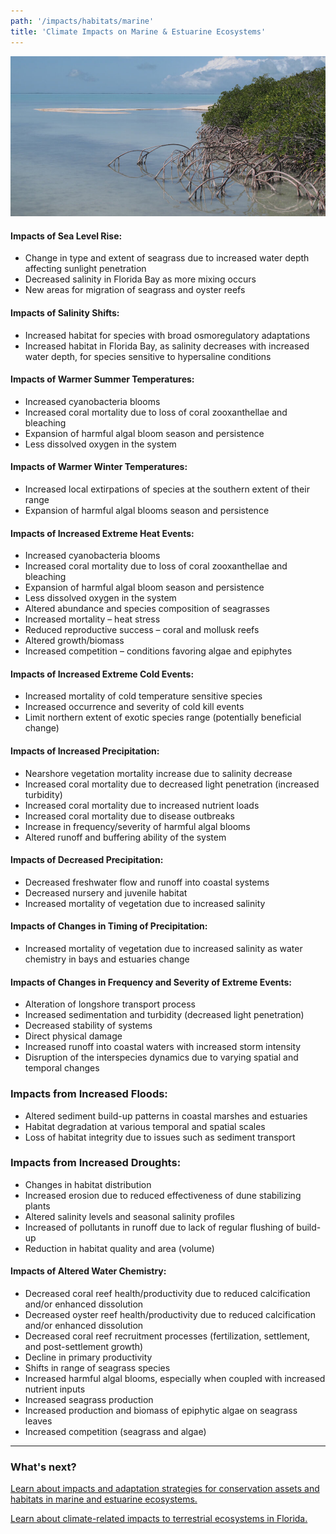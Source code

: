 ```yaml
---
path: '/impacts/habitats/marine'
title: 'Climate Impacts on Marine & Estuarine Ecosystems'
---
```


<content-header icon="marine_estuarine_ecosystems" title="Climate Impacts on Florida's Marine & Estuarine Ecosystems">
</content-header>

![Marine Ecosystems](5000.jpg 'Photo: NPS.')

#### Impacts of Sea Level Rise:

- Change in type and extent of seagrass due to increased water depth affecting sunlight penetration
- Decreased salinity in Florida Bay as more mixing occurs
- New areas for migration of seagrass and oyster reefs

#### Impacts of Salinity Shifts:

- Increased habitat for species with broad osmoregulatory adaptations
- Increased habitat in Florida Bay, as salinity decreases with increased water depth, for species sensitive to hypersaline conditions

#### Impacts of Warmer Summer Temperatures:

- Increased cyanobacteria blooms
- Increased coral mortality due to loss of coral zooxanthellae and bleaching
- Expansion of harmful algal bloom season and persistence
- Less dissolved oxygen in the system

#### Impacts of Warmer Winter Temperatures:

- Increased local extirpations of species at the southern extent of their range
- Expansion of harmful algal blooms season and persistence

#### Impacts of Increased Extreme Heat Events:

- Increased cyanobacteria blooms
- Increased coral mortality due to loss of coral zooxanthellae and bleaching
- Expansion of harmful algal bloom season and persistence
- Less dissolved oxygen in the system
- Altered abundance and species composition of seagrasses
- Increased mortality – heat stress
- Reduced reproductive success – coral and mollusk reefs
- Altered growth/biomass
- Increased competition – conditions favoring algae and epiphytes

#### Impacts of Increased Extreme Cold Events:

- Increased mortality of cold temperature sensitive species
- Increased occurrence and severity of cold kill events
- Limit northern extent of exotic species range (potentially beneficial change)

#### Impacts of Increased Precipitation:

- Nearshore vegetation mortality increase due to salinity decrease
- Increased coral mortality due to decreased light penetration (increased turbidity)
- Increased coral mortality due to increased nutrient loads
- Increased coral mortality due to disease outbreaks
- Increase in frequency/severity of harmful algal blooms
- Altered runoff and buffering ability of the system

#### Impacts of Decreased Precipitation:

- Decreased freshwater flow and runoff into coastal systems
- Decreased nursery and juvenile habitat
- Increased mortality of vegetation due to increased salinity

#### Impacts of Changes in Timing of Precipitation:

- Increased mortality of vegetation due to increased salinity as water chemistry in bays and estuaries change

#### Impacts of Changes in Frequency and Severity of Extreme Events:

- Alteration of longshore transport process
- Increased sedimentation and turbidity (decreased light penetration)
- Decreased stability of systems
- Direct physical damage
- Increased runoff into coastal waters with increased storm intensity
- Disruption of the interspecies dynamics due to varying spatial and temporal changes

### Impacts from Increased Floods:

- Altered sediment build-up patterns in coastal marshes and estuaries
- Habitat degradation at various temporal and spatial scales
- Loss of habitat integrity due to issues such as sediment transport

### Impacts from Increased Droughts:

- Changes in habitat distribution
- Increased erosion due to reduced effectiveness of dune stabilizing plants
- Altered salinity levels and seasonal salinity profiles
- Increased of pollutants in runoff due to lack of regular flushing of build-up
- Reduction in habitat quality and area (volume)

#### Impacts of Altered Water Chemistry:

- Decreased coral reef health/productivity due to reduced calcification and/or enhanced dissolution
- Decreased oyster reef health/productivity due to reduced calcification and/or enhanced dissolution
- Decreased coral reef recruitment processes (fertilization, settlement, and post-settlement growth)
- Decline in primary productivity
- Shifts in range of seagrass species
- Increased harmful algal blooms, especially when coupled with increased nutrient inputs
- Increased seagrass production
- Increased production and biomass of epiphytic algae on seagrass leaves
- Increased competition (seagrass and algae)

<hr class="divider" />

### What's next?

[Learn about impacts and adaptation strategies for conservation assets and habitats in marine and estuarine ecosystems.](/habitats/marine)

[Learn about climate-related impacts to terrestrial ecosystems in Florida.](/impacts/habitats/terrestrial)
